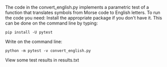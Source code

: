 The code in the convert_english.py implements a parametric test of a function that translates symbols from Morse code to English letters.
To run the code you need:
Install the appropriate package if you don't have it. This can be done on the command line by typing:
```
pip install -U pytest
```
Write on the command line:
```
python -m pytest -v convert_english.py
```
View some test results in results.txt

